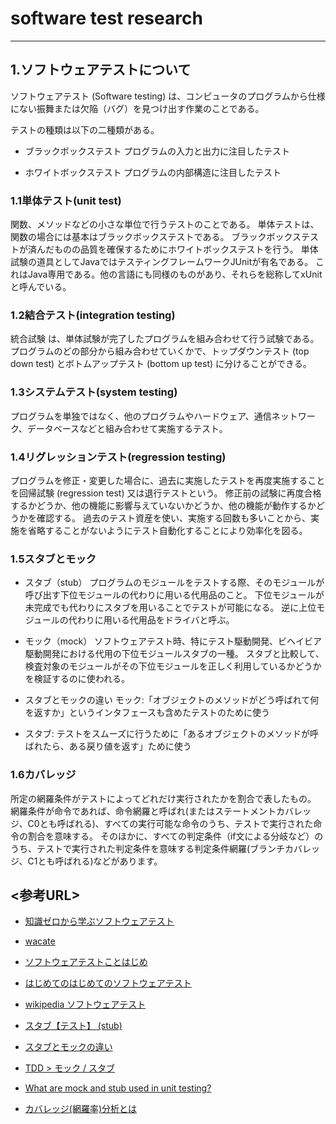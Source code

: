 # software test research

---

## 1.ソフトウェアテストについて

 ソフトウェアテスト (Software testing) は、コンピュータのプログラムから仕様にない振舞または欠陥（バグ）を見つけ出す作業のことである。

 テストの種類は以下の二種類がある。

 - ブラックボックステスト
  プログラムの入力と出力に注目したテスト

 - ホワイトボックステスト
  プログラムの内部構造に注目したテスト

 ### 1.1単体テスト(unit test)

 関数、メソッドなどの小さな単位で行うテストのことである。
 単体テストは、関数の場合には基本はブラックボックステストである。
 ブラックボックステストが済んだものの品質を確保するためにホワイトボックステストを行う。
 単体試験の道具としてJavaではテスティングフレームワークJUnitが有名である。
 これはJava専用である。他の言語にも同様のものがあり、それらを総称してxUnitと呼んでいる。

 ### 1.2結合テスト(integration testing)

 統合試験  は、単体試験が完了したプログラムを組み合わせて行う試験である。
 プログラムのどの部分から組み合わせていくかで、トップダウンテスト (top down test) とボトムアップテスト (bottom up test) に分けることができる。

 ### 1.3システムテスト(system testing)

 プログラムを単独ではなく、他のプログラムやハードウェア、通信ネットワーク、データベースなどと組み合わせて実施するテスト。
 
 ### 1.4リグレッションテスト(regression testing)

 プログラムを修正・変更した場合に、過去に実施したテストを再度実施することを回帰試験 (regression test) 又は退行テストという。
 修正前の試験に再度合格するかどうか、他の機能に影響与えていないかどうか、他の機能が動作するかどうかを確認する。
 過去のテスト資産を使い、実施する回数も多いことから、実施を省略することがないようにテスト自動化することにより効率化を図る。

 ### 1.5スタブとモック

 - スタブ（stub）
 プログラムのモジュールをテストする際、そのモジュールが呼び出す下位モジュールの代わりに用いる代用品のこと。
 下位モジュールが未完成でも代わりにスタブを用いることでテストが可能になる。
 逆に上位モジュールの代わりに用いる代用品をドライバと呼ぶ。

 - モック（mock）
 ソフトウェアテスト時、特にテスト駆動開発、ビヘイビア駆動開発における代用の下位モジュールスタブの一種。
 スタブと比較して、検査対象のモジュールがその下位モジュールを正しく利用しているかどうかを検証するのに使われる。
 
 - スタブとモックの違い
 モック:「オブジェクトのメソッドがどう呼ばれて何を返すか」というインタフェースも含めたテストのために使う

 - スタブ: テストをスムーズに行うために「あるオブジェクトのメソッドが呼ばれたら、ある戻り値を返す」ために使う

 ### 1.6カバレッジ

 所定の網羅条件がテストによってどれだけ実行されたかを割合で表したもの。
 網羅条件が命令であれば、命令網羅と呼ばれ(またはステートメントカバレッジ、C0とも呼ばれる)、すべての実行可能な命令のうち、テストで実行された命令の割合を意味する。
 そのほかに、すべての判定条件（if文による分岐など）のうち、テストで実行された判定条件を意味する判定条件網羅(ブランチカバレッジ、C1とも呼ばれる)などがあります。

## <参考URL>

- [知識ゼロから学ぶソフトウェアテスト](https://qiita.com/kiyodori/items/94731da4cc3bcb5f6f2a)

- [wacate](https://wacate.jp/)

- [ソフトウェアテストことはじめ](https://www.slideshare.net/mhlyc/ss-53443695?ref=http://mhlyc.hatenablog.com/entry/2017/05/26/074749)

- [はじめてのはじめてのソフトウェアテスト](https://www.slideshare.net/rinakume9/ss-63272759?ref=http://mhlyc.hatenablog.com/entry/2017/05/26/074749)

- [wikipedia ソフトウェアテスト](https://ja.wikipedia.org/wiki/%E3%82%BD%E3%83%95%E3%83%88%E3%82%A6%E3%82%A7%E3%82%A2%E3%83%86%E3%82%B9%E3%83%88)

- [スタブ【テスト】 (stub)](https://wa3.i-3-i.info/word14933.html)

- [スタブとモックの違い](https://qiita.com/k5trismegistus/items/10ce381d29ab62ca0ea6)

- [TDD > モック / スタブ](https://qiita.com/7of9/items/8e2cb2070f2b2ea4e5ec)

- [What are mock and stub used in unit testing?](https://blog.morizyun.com/blog/mock-stub-outline-rspec-ruby/)

- [カバレッジ(網羅率)分析とは](https://www.techmatrix.co.jp/t/quality/coverage.html)